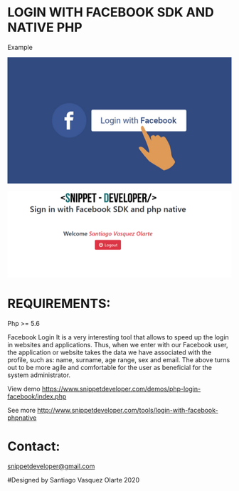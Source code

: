 # LOGIN WITH FACEBOOK SDK AND NATIVE PHP

Example
			
![alt text](https://github.com/santiagovasquez/login-with-facebook-phpnative/blob/master/login-facebook.jpg)

![alt text](https://github.com/santiagovasquez/login-with-facebook-phpnative/blob/master/demo-example.png)

# REQUIREMENTS:
Php >= 5.6


Facebook Login It is a very interesting tool that allows to speed up the login in websites and applications. Thus, when we enter with our Facebook user, the application or website takes the data we have associated with the profile, such as: name, surname, age range, sex and email. The above turns out to be more agile and comfortable for the user as beneficial for the system administrator.

View demo https://www.snippetdeveloper.com/demos/php-login-facebook/index.php

See more http://www.snippetdeveloper.com/tools/login-with-facebook-phpnative

# Contact: 
snippetdeveloper@gmail.com

#Designed by Santiago Vasquez Olarte 2020
